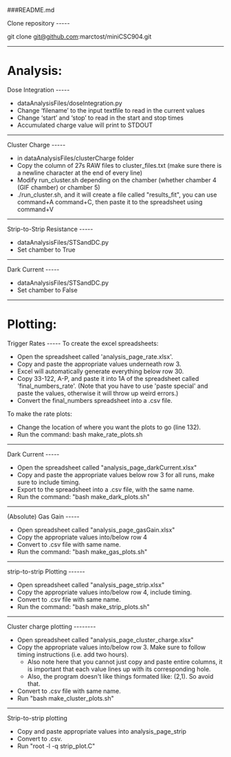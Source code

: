 ###README.md

Clone repository -----

git clone git@github.com:marctost/miniCSC904.git

-------------------------------------------------------

Analysis:
==========

Dose Integration -----
* dataAnalysisFiles/doseIntegration.py
* Change ‘filename’ to the input textfile to read in the current values
* Change ‘start’ and ‘stop’ to read in the start and stop times
* Accumulated charge value will print to STDOUT

-------------------------

Cluster Charge -----
* in dataAnalysisFiles/clusterCharge folder
* Copy the column of 27s RAW files to cluster_files.txt (make sure there is a newline character at the end of every line)
* Modify run_cluster.sh depending on the chamber (whether chamber 4 (GIF chamber) or chamber 5)
* ./run_cluster.sh, and it will create a file called "results_fit", you can use command+A command+C, then paste it to the spreadsheet using command+V

-------------------------

Strip-to-Strip Resistance -----
* dataAnalysisFiles/STSandDC.py
* Set chamber to True

-------------------------


Dark Current -----
* dataAnalysisFiles/STSandDC.py
* Set chamber to False

-------------------------------------------------------

Plotting:
==========

Trigger Rates -----
To create the excel spreadsheets:
* Open the spreadsheet called 'analysis_page_rate.xlsx'.
* Copy and paste the appropriate values underneath row 3.
* Excel will automatically generate everything below row 30.
* Copy 33-122, A-P, and paste it into 1A of the spreadsheet called 'final_numbers_rate'. (Note that you have to use 'paste special' and paste the values, otherwise it will throw up weird errors.)
* Convert the final_numbers spreadsheet into a .csv file.

To make the rate plots:
* Change the location of where you want the plots to go (line 132).
* Run the command: bash make_rate_plots.sh

-------------------------

Dark Current -----
* Open the spreadsheet called "analysis_page_darkCurrent.xlsx"
* Copy and paste the appropriate values below row 3 for all runs, make sure to include timing.
* Export to the spreadsheet into a .csv file, with the same name.
* Run the command: "bash make_dark_plots.sh"

------------------------

(Absolute) Gas Gain -----
* Open spreadsheet called "analysis_page_gasGain.xlsx"
* Copy the appropriate values into/below row 4
* Convert to .csv file with same name.
* Run the command: "bash make_gas_plots.sh"


---------------------

strip-to-strip Plotting ------
* Open spreadsheet called "analysis_page_strip.xlsx"
* Copy the appropriate values into/below row 4, include timing.
* Convert to .csv file with same name.
* Run the command: "bash make_strip_plots.sh"


------------------

Cluster charge plotting --------
* Open spreadsheet called "analysis_page_cluster_charge.xlsx"
* Copy the appropriate values into/below row 3. Make sure to follow timing instructions (i.e. add two hours). 
    * Also note here that you cannot just copy and paste entire columns, it is important that each value lines up with its corresponding hole. 
    * Also, the program doesn't like things formated like: (2,1). So avoid that.
* Convert to .csv file with same name.
* Run "bash make_cluster_plots.sh"


------------------

Strip-to-strip plotting
* Copy and paste appropriate values into analysis_page_strip
* Convert to .csv.
* Run "root -l -q strip_plot.C"


